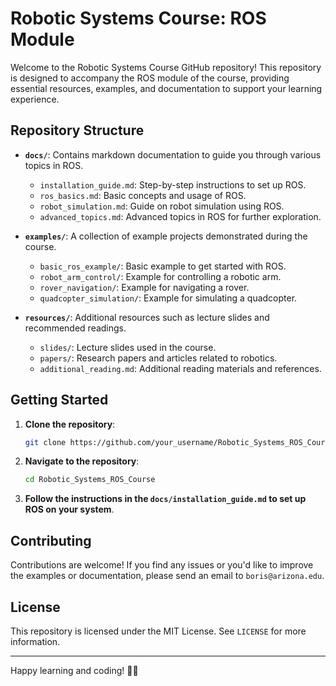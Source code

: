 # Robotic Systems Course: ROS Module

Welcome to the Robotic Systems Course GitHub repository! This repository is designed to accompany the ROS module of the course, providing essential resources, examples, and documentation to support your learning experience.

## Repository Structure

- **`docs/`**: Contains markdown documentation to guide you through various topics in ROS.
  - `installation_guide.md`: Step-by-step instructions to set up ROS.
  - `ros_basics.md`: Basic concepts and usage of ROS.
  - `robot_simulation.md`: Guide on robot simulation using ROS.
  - `advanced_topics.md`: Advanced topics in ROS for further exploration.

- **`examples/`**: A collection of example projects demonstrated during the course.
  - `basic_ros_example/`: Basic example to get started with ROS.
  - `robot_arm_control/`: Example for controlling a robotic arm.
  - `rover_navigation/`: Example for navigating a rover.
  - `quadcopter_simulation/`: Example for simulating a quadcopter.

- **`resources/`**: Additional resources such as lecture slides and recommended readings.
  - `slides/`: Lecture slides used in the course.
  - `papers/`: Research papers and articles related to robotics.
  - `additional_reading.md`: Additional reading materials and references.

## Getting Started

1. **Clone the repository**:
   ```bash
   git clone https://github.com/your_username/Robotic_Systems_ROS_Course.git
    ```

2. **Navigate to the repository**:
    ```bash
    cd Robotic_Systems_ROS_Course
    ```

3. **Follow the instructions in the `docs/installation_guide.md` to set up ROS on your system**.

## Contributing

Contributions are welcome! If you find any issues or you'd like to improve the examples or documentation, please send an email to `boris@arizona.edu`.

## License

This repository is licensed under the MIT License. See `LICENSE` for more information.

---

Happy learning and coding! 🤖🚀